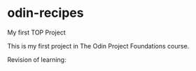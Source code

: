# odin-recipes
My first TOP Project

This is my first project in The Odin Project Foundations course.

Revision of learning:
